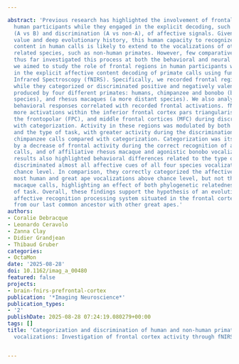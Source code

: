 ---
abstract: 'Previous research has highlighted the involvement of frontal regions in
  human participants while they engaged in the explicit decoding, such as categorization
  (A vs B) and discrimination (A vs non-A), of affective signals. Given its adaptive
  value and deep evolutionary history, this human capacity to recognize the affective
  content in human calls is likely to extend to the vocalizations of other closely
  related species, such as non-human primates. However, few comparative studies have
  thus far investigated this process at both the behavioral and neural levels. Here,
  we aimed to study the role of frontal regions in human participants while they engaged
  in the explicit affective content decoding of primate calls using functional Near
  Infrared Spectroscopy (fNIRS). Specifically, we recorded frontal regions of participants
  while they categorized or discriminated positive and negatively valenced vocal signals
  produced by four different primates: humans, chimpanzee and bonobo (both great apes
  species), and rhesus macaques (a more distant species). We also analyzed whether
  behavioral responses correlated with recorded frontal activations. fNIRS data revealed
  more activations within the inferior frontal cortex pars triangularis (IFCtri),
  the frontopolar (FPC), and middle frontal cortices (MFC) during discrimination compared
  with categorization. Activity in these regions was modulated by both the species
  and the type of task, with greater activity during the discrimination of agonistic
  chimpanzee calls compared with categorization. Categorization was itself characterized
  by a decrease of frontal activity during the correct recognition of all chimpanzee
  calls, and of affiliative rhesus macaque and agonistic bonobo vocalizations. Our
  results also highlighted behavioral differences related to the type of task. Participants
  discriminated almost all affective cues of all four species vocalizations above
  chance level. In comparison, they correctly categorized the affective content of
  most human and great ape vocalizations above chance level, but not those of rhesus
  macaque calls, highlighting an effect of both phylogenetic relatedness and the type
  of task. Overall, these findings support the hypothesis of an evolutionary ancient
  affective recognition processing system situated in the frontal cortex, inherited
  from our last common ancestor with other great apes.'
authors:
- Coralie Debracque
- Leonardo Ceravolo
- Zanna Clay
- Didier Grandjean
- Thibaud Gruber
categories:
- OctaMon
date: '2025-08-28'
doi: 10.1162/imag_a_00480
featured: false
projects:
- brain-fnirs-prefrontal-cortex
publication: '*Imaging Neuroscience*'
publication_types:
- '2'
publishDate: 2025-08-28 07:24:19.080279+00:00
tags: []
title: 'Categorization and discrimination of human and non-human primate affective
  vocalizations: Investigation of frontal cortex activity through fNIRS'

---
